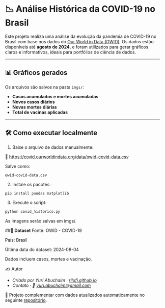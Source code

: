 # 📉 Análise Histórica da COVID-19 no Brasil

Este projeto realiza uma análise da evolução da pandemia de COVID-19 no Brasil com base nos dados do [Our World in Data (OWID)](https://ourworldindata.org/covid-cases). Os dados estão disponíveis até **agosto de 2024**, e foram utilizados para gerar gráficos claros e informativos, ideais para portfólios de ciência de dados.

---

## 📊 Gráficos gerados

Os arquivos são salvos na pasta `imgs/`:

- **Casos acumulados e mortes acumuladas**
- **Novos casos diários**
- **Novas mortes diárias**
- **Total de vacinas aplicadas**

---

## 🛠️ Como executar localmente

1. Baixe o arquivo de dados manualmente:

🔗 https://covid.ourworldindata.org/data/owid-covid-data.csv

Salve como:
```
owid-covid-data.csv
```

2. Instale os pacotes:

```bash
pip install pandas matplotlib
```
3. Execute o script:
```bash
python covid_historico.py
```

As imagens serão salvas em imgs/.

##**🧪 Dataset**
Fonte: OWID - COVID-19

País: Brasil

Última data do dataset: 2024-08-04

Dados incluem casos, mortes e vacinação.

✍️ Autor
- *Criado por Yuri Abuchaim · [rilufi.github.io](https://rilufi.github.io)*
- *Contato · 📧 [yuri.abuchaim@gmail.com](mailto:yuri.abuchaim@gmail.com)*

📌 Projeto complementar com dados atualizados automaticamente no seguinte [repositório](https://github.com/rilufi/pythovid).
